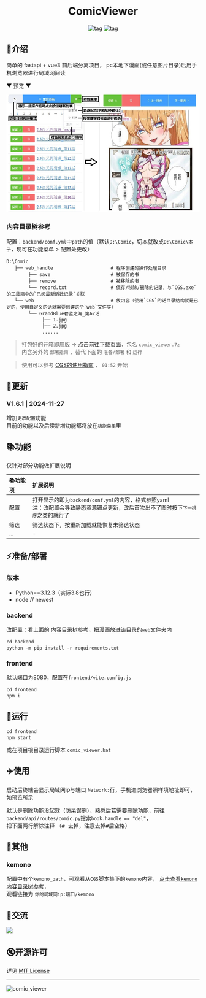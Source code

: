 <div align="center">
  <h1 id="koishi">ComicViewer</h1>
  <img src="https://img.shields.io/badge/Backend-Python3.12-green.svg?colorA=abcdef" alt="tag">
  <img src="https://img.shields.io/badge/Frontend-Vite+elementPlus-blue.svg?colorA=abcdef" alt="tag">
</div>


## 📑介绍
简单的 fastapi + vue3 前后端分离项目， pc本地下漫画(或任意图片目录)后用手机浏览器进行局域网阅读


▼ 预览 ▼

![](doc/assets/comic_viewer.jpg)

### 内容目录树参考
配置：`backend/conf.yml`中`path`的值（默认`D:\Comic`，切本就改成`D:\Comic\本子`，现可在功能菜单 > 配置处更改）
```shell
D:\Comic                              
   ├── web_handle                     # 程序创建的操作处理目录
        ├── save                      # 被保存的书
        ├── remove                    # 被移除的书
        └── record.txt                # 保存/移除/删除的记录，与`CGS.exe`的工具箱中的`已阅最新话数记录`关联
   └── web                            # 放内容（使用`CGS`的话目录结构就是已定的，使用自定义的话就需要创建这个`web`文件夹）
        └── GrandBlue碧蓝之海_第62话
             ├── 1.jpg
             ├── 2.jpg
             ......
```

> 打包好的开箱即用版 → [点击前往下载页面](https://github.com/jasoneri/comic_viewer/releases)，包名 `comic_viewer.7z`<br>
> 内含另外的 `部署指南` ，替代下面的 `准备/部署` 和 `运行`

> 使用可以参考 [CGS的使用指南](https://www.veed.io/view/zh-CN/688ae765-2bfb-4deb-9495-32b24a273373?panel=comments) ，
> `01:52` 开始


## 📢更新

### V1.6.1 | 2024-11-27

增加`更改配置`功能<br>目前的功能以及后续新增功能都将放在`功能菜单`里


## 📚功能 
仅针对部分功能做扩展说明

| 📚功能项 | 扩展说明                                                                              | 
|:------|:----------------------------------------------------------------------------------|
| 配置    | 打开显示的即为`backend/conf.yml`的内容，格式参照yaml<br>注：改配置会导致静态资源锚点更新，改后首次出不了图时按下`下一排序`之类的就行了 |
| 筛选    | 筛选状态下，按重新加载就能恢复未筛选状态                                                              |
| ...   | -                                                                                 |

## ⚡️准备/部署
### 版本
+ Python==3.12.3（实际3.8也行）
+ node  // newest
### backend
改配置：看上面的 [内容目录树参考](#内容目录树参考)，把漫画放进该目录的`web`文件夹内

```shell
cd backend
python -m pip install -r requirements.txt
```

### frontend
默认端口为8080，配置在`frontend/vite.config.js`
```shell
cd frontend
npm i
```
## 🚀运行
```shell
cd frontend
npm start
```
或在项目根目录运行脚本 `comic_viewer.bat`

## ✈️使用
启动后终端会显示局域网ip与端口 `Network:`行，手机进浏览器照样填地址即可，如预览所示

默认是删除功能没起效（防呆误删），熟悉后若需要删除功能，前往`backend/api/routes/comic.py`搜索`book.handle == "del"`，<br>
把下面两行解除注释 （<kbd># </kbd>去掉，注意去掉<kbd>#</kbd>后空格）

## 🔰其他
### kemono
配置中有个`kemono_path`，可观看从`CGS`脚本集下的`kemono`内容，
[点击查看`kemono`内容目录树参考](https://github.com/jasoneri/ComicGUISpider/blob/GUI/utils/script/script.md#%E8%BF%90%E8%A1%8C%E8%BF%87%E5%90%8E%E6%89%80%E5%BE%97%E7%9B%AE%E5%BD%95%E6%A0%91)， <br>
观看链接为 `你的局域网ip:端口/kemono`

## 💬交流
![](https://img.shields.io/badge/QQ群-437774506-blue.svg?colorA=abcopq)

## 🔇开源许可
详见 [MIT License](https://github.com/jasoneri/comic_viewer/blob/master/LICENSE)

---

![comic_viewer](https://count.getloli.com/get/@comic_viewer?theme=rule34)
